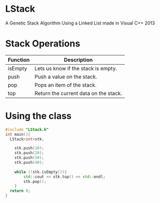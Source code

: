 # LStack
A Genetic Stack Algorithm Using a Linked List made in Visual C++ 2013

# Stack Operations

| Function | Description |
| ------------- | ------------- |
| isEmpty  | Lets us know if the stack is empty.  |
| push  | Push a value on the stack.  |
| pop  | Pops an item of the stack.  |
| top  | Return the current data on the stack.  |

# Using the class
```cpp
#include "LStack.h"
int main(){
  LStack<int>stk;

	stk.push(10);
	stk.push(20);
	stk.push(30);
	stk.push(40);
  
	while (!stk.isEmpty()){
		std::cout << stk.top() << std::endl;
		stk.pop();
	}
  return 0;
}
```
